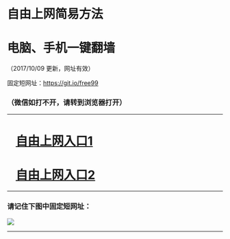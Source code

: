 ﻿# 自由上网简易方法

# 电脑、手机一键翻墙

（2017/10/09 更新，网址有效）

固定短网址：https://git.io/free99

### （微信如打不开，请转到浏览器打开）


***





# &nbsp;&nbsp; <a href="http://ft3092610613.fwq-tz-1001.info/fwqtz01.html?t=100900124631 " target="_blank">自由上网入口1</a>
# &nbsp;&nbsp; <a href="http://ft1599022476.fwq-tz-1002.info/fwqtz02.html?t=100900112736 " target="_blank">自由上网入口2</a>
***

### 请记住下图中固定短网址：

<img src="https://s3-us-west-2.amazonaws.com/fwq-1001/yjfq-20170905okok.png" /> 


***

